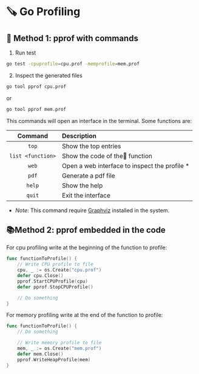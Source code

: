 # 🪚 Go Profiling

## 📔 Method 1: pprof with commands

1. Run test 

```bash
go test -cpuprofile=cpu.prof -memprofile=mem.prof 
```

2. Inspect the generated files

```bash
go tool pprof cpu.prof
```

or

```bash
go tool pprof mem.prof
```

This commands will open an interface in the terminal. Some functions are:

|      Command      | Description                                   |
|:-----------------:|:----------------------------------------------|
|       `top`       | Show the top entries                          |
| `list <function>` | Show the code of the📕 function               |
|       `web`       | Open a web interface to inspect the profile * |
|       `pdf`       | Generate a pdf file                           |
|      `help`       | Show the help                                 |
|      `quit`       | Exit the interface                            |

* _Note_: This command require [Graphviz](https://www.graphviz.org/) installed in the system. 

## 📚Method 2: pprof embedded in the code

For cpu profiling write at the beginning of the function to profile:

```go
func functionToProfile() {
    // Write CPU profile to file
    cpu, _ := os.Create("cpu.prof")
    defer cpu.Close()
    pprof.StartCPUProfile(cpu)
    defer pprof.StopCPUProfile()

    // Do something
}
```

For memory profiling write at the end of the function to profile:

```go
func functionToProfile() {
    // Do something

    // Write memory profile to file
    mem, _ := os.Create("mem.prof")
    defer mem.Close()
    pprof.WriteHeapProfile(mem)
}
```
